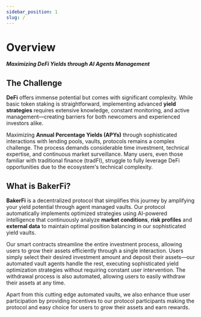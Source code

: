 ```yaml
---
sidebar_position: 1
slug: /
---
```


# Overview

***Maximizing DeFi Yields through AI Agents Management***

## The Challenge

**DeFi** offers immense potential but comes with significant complexity. While basic token staking is straightforward, implementing advanced **yield strategies** requires extensive knowledge, constant monitoring, and active management—creating barriers for both newcomers and experienced investors alike.

Maximizing **Annual Percentage Yields (APYs)** through sophisticated interactions with lending pools, vaults, protocols remains a complex challenge. The process demands considerable time investment, technical expertise, and continuous market surveillance. Many users, even those familiar with traditional finance (tradFI), struggle to fully leverage DeFi opportunities due to the ecosystem's technical complexity.

## What is BakerFi?

**BakerFi** is a decentralized protocol that simplifies this journey by amplifying your yield potential through agent managed vaults. Our protocol automatically implements optimized strategies using AI-powered intelligence that continuously analyze **market conditions**, **risk profiles** and **external data** to maintain optimal position balancing in our sophisticated yield vaults.

Our smart contracts streamline the entire investment process, allowing users to grow their assets efficiently through a single interaction. Users simply select their desired investment amount and deposit their assets—our automated vault agents handle the rest, executing sophisticated yield optimization strategies without requiring constant user intervention. The withdrawal process is also automated, allowing users to easily withdraw their assets at any time.

Apart from this cutting edge automated vaults, we also enhance thue user participation by providing incentives to our protocol participants making the protocol and easy choice for users to grow their assets and earn rewards.